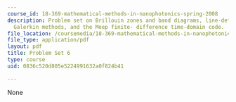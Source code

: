 ```yaml
---
course_id: 18-369-mathematical-methods-in-nanophotonics-spring-2008
description: Problem set on Brillouin zones and band diagrams, line-defect modes,
  Galerkin methods, and the Meep finite- difference time-domain code.
file_location: /coursemedia/18-369-mathematical-methods-in-nanophotonics-spring-2008/0836c520d805e5224991632a0f824b41_pset6.pdf
file_type: application/pdf
layout: pdf
title: Problem Set 6
type: course
uid: 0836c520d805e5224991632a0f824b41

---
```

None